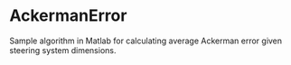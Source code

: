 # AckermanError
Sample algorithm in Matlab for calculating average Ackerman error given steering system dimensions.
